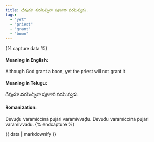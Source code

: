 ```yaml
---
title: దేవుడూ వరమిచ్చినా పూజారి వరమివ్వడు.
tags:
  - "yet"
  - "priest"
  - "grant"
  - "boon"
---
```


{% capture data %}
#### Meaning in English:
Although God grant a boon, yet the priest will not grant it

#### Meaning in Telugu:
దేవుడూ వరమిచ్చినా పూజారి వరమివ్వడు.

#### Romanization:
Dēvuḍū varamiccinā pūjāri varamivvaḍu.
Devudu varamiccina pujari varamivvadu.
{% endcapture %}

{{ data | markdownify }}

